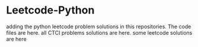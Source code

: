 # Leetcode-Python
adding the python leetcode problem solutions in this repositories. 
The code files are here.
all CTCI problems solutions are here.
some leetcode solutions are here






















































































































































































































































































































































































































































































































